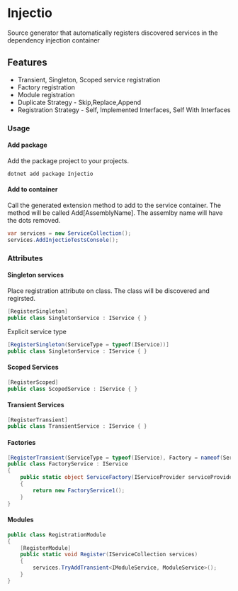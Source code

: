 # Injectio

Source generator that automatically registers discovered services in the dependency injection container

## Features

 - Transient, Singleton, Scoped service registration
 - Factory registration
 - Module registration
 - Duplicate Strategy - Skip,Replace,Append
 - Registration Strategy - Self, Implemented Interfaces, Self With Interfaces

### Usage

#### Add package

Add the package project to your projects.

`dotnet add package Injectio`


#### Add to container

Call the generated extension method to add to the service container.  The method will be called Add[AssemblyName].  The assemlby name will have the dots removed.

```c#
var services = new ServiceCollection();
services.AddInjectioTestsConsole();
```

### Attributes

#### Singleton services

Place registration attribute on class.  The class will be discovered and regirsted.

```c#
[RegisterSingleton]
public class SingletonService : IService { }
```

Explicit service type

```c#
[RegisterSingleton(ServiceType = typeof(IService))]
public class SingletonService : IService { }
```

#### Scoped Services

```c#
[RegisterScoped]
public class ScopedService : IService { }
```

#### Transient Services


```c#
[RegisterTransient]
public class TransientService : IService { }
```

#### Factories

```c#
[RegisterTransient(ServiceType = typeof(IService), Factory = nameof(ServiceFactory))]
public class FactoryService : IService
{
    public static object ServiceFactory(IServiceProvider serviceProvider)
    {
        return new FactoryService1();
    }
}
```

#### Modules

```c#
public class RegistrationModule
{
    [RegisterModule]
    public static void Register(IServiceCollection services)
    {
        services.TryAddTransient<IModuleService, ModuleService>();
    }
}
```

